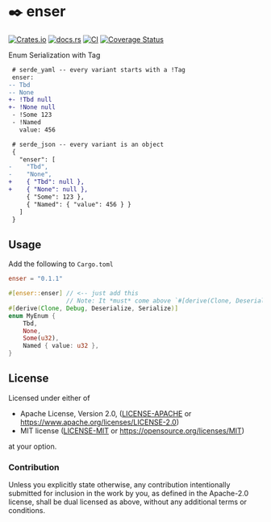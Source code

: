 # ✒️ enser

[![Crates.io](https://img.shields.io/crates/v/enser.svg)](https://crates.io/crates/enser)
[![docs.rs](https://img.shields.io/docsrs/enser)](https://docs.rs/enser)
[![CI](https://github.com/azriel91/enser/workflows/CI/badge.svg)](https://github.com/azriel91/enser/actions/workflows/ci.yml)
[![Coverage Status](https://codecov.io/gh/azriel91/enser/branch/main/graph/badge.svg)](https://codecov.io/gh/azriel91/enser)

Enum Serialization with Tag

```diff
 # serde_yaml -- every variant starts with a !Tag
 enser:
-- Tbd
-- None
+- !Tbd null
+- !None null
 - !Some 123
 - !Named
   value: 456

 # serde_json -- every variant is an object
 {
   "enser": [
-    "Tbd",
-    "None",
+    { "Tbd": null },
+    { "None": null },
     { "Some": 123 },
     { "Named": { "value": 456 } }
   ]
 }
```


## Usage

Add the following to `Cargo.toml`

```toml
enser = "0.1.1"
```

```rust
#[enser::enser] // <-- just add this
                // Note: It *must* come above `#[derive(Clone, Deserialize, Serialize)]`
#[derive(Clone, Debug, Deserialize, Serialize)]
enum MyEnum {
    Tbd,
    None,
    Some(u32),
    Named { value: u32 },
}
```


## License

Licensed under either of

* Apache License, Version 2.0, ([LICENSE-APACHE] or <https://www.apache.org/licenses/LICENSE-2.0>)
* MIT license ([LICENSE-MIT] or <https://opensource.org/licenses/MIT>)

at your option.

### Contribution

Unless you explicitly state otherwise, any contribution intentionally submitted for inclusion in the work by you, as defined in the Apache-2.0 license, shall be dual licensed as above, without any additional terms or conditions.

[LICENSE-APACHE]: LICENSE-APACHE
[LICENSE-MIT]: LICENSE-MIT

